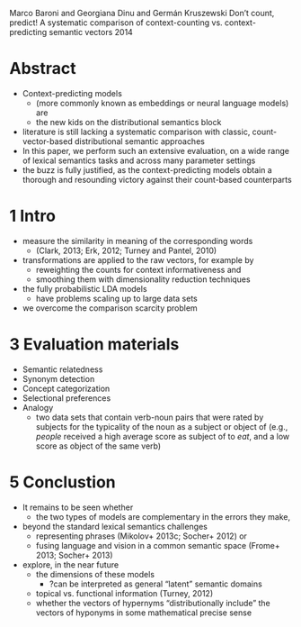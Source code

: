 Marco Baroni and Georgiana Dinu and Germán Kruszewski
Don’t count, predict! A systematic comparison of
    context-counting vs.  context-predicting semantic vectors
2014

# Abstract

* Context-predicting models
  * (more commonly known as embeddings or neural language models) are
  * the new kids on the distributional semantics block
* literature is still lacking a systematic comparison with classic,
  count-vector-based distributional semantic approaches
* In this paper, we perform such an extensive evaluation,
  on a wide range of lexical semantics tasks and across many parameter settings
* the buzz is fully justified, as the context-predicting models obtain a
  thorough and resounding victory against their count-based counterparts

# 1 Intro

* measure the similarity in meaning of the corresponding words
  * (Clark, 2013; Erk, 2012; Turney and Pantel, 2010)
* transformations are applied to the raw vectors, for example by
  * reweighting the counts for context informativeness and
  * smoothing them with dimensionality reduction techniques
* the fully probabilistic LDA models
  * have problems scaling up to large data sets
* we overcome the comparison scarcity problem

# 3 Evaluation materials

* Semantic relatedness
* Synonym detection
* Concept categorization
* Selectional preferences
* Analogy
  * two data sets that contain verb-noun pairs that were
    rated by subjects for the typicality of the noun as a subject or object of
    (e.g., _people_ received a high average score as subject of to _eat_, and a
    low score as object of the same verb)

# 5 Conclustion

* It remains to be seen whether
  * the two types of models are complementary in the errors they make,
* beyond the standard lexical semantics challenges
  * representing phrases (Mikolov+ 2013c; Socher+ 2012) or
  * fusing language and vision in a common semantic space
    (Frome+ 2013; Socher+ 2013)
* explore, in the near future
  * the dimensions of these models
    * ?can be interpreted as general “latent” semantic domains
  * topical vs. functional information (Turney, 2012)
  * whether the vectors of hypernyms “distributionally include” the vectors of
    hyponyms in some mathematical precise sense
